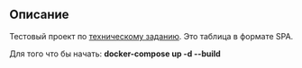 ## Описание
Тестовый проект по [техническому заданию](https://faint-adasaurus-4bc.notion.site/web-Python-adf33211e9cc4d6b9ec2c0c619ecab31).
Это таблица в формате SPA. 

Для того что бы начать:
  __docker-compose up -d --build__
